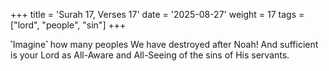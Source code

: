 +++
title = 'Surah 17, Verses 17'
date = '2025-08-27'
weight = 17
tags = ["lord", "people", "sin"]
+++

˹Imagine˺ how many peoples We have destroyed after Noah! And sufficient is your Lord as All-Aware and All-Seeing of the sins of His servants.